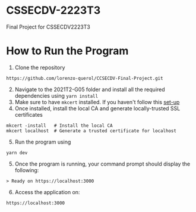 # CSSECDV-2223T3

Final Project for CSSECDV2223T3

# How to Run the Program

1. Clone the repository

```
https://github.com/lorenzo-querol/CCSECDV-Final-Project.git
```

2. Navigate to the 2021T2-G05 folder and install all the required dependencies using `yarn install`
3. Make sure to have `mkcert` installed. If you haven't follow this [set-up](https://github.com/FiloSottile/mkcert/releases)
4. Once installed, install the local CA and generate locally-trusted SSL certificates

```
mkcert -install   # Install the local CA
mkcert localhost  # Generate a trusted certificate for localhost
```

5. Run the program using

```
yarn dev
```

5. Once the program is running, your command prompt should display the following:

```
> Ready on https://localhost:3000
```

6. Access the application on:

```
https://localhost:3000
```
